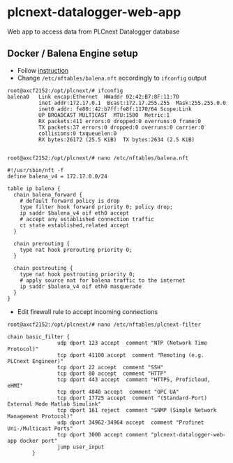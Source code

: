 # plcnext-datalogger-web-app
Web app to access data from PLCnext Datalogger database

## Docker / Balena Engine setup
- Follow [instruction](https://github.com/PLCnext/Docker_GettingStarted/blob/master/getting-started/Part-01/README.md)
- Change `/etc/nftables/balena.nft` accordingly to `ifconfig` output
```
root@axcf2152:/opt/plcnext/# ifconfig
balena0   Link encap:Ethernet  HWaddr 02:42:B7:8F:11:70
          inet addr:172.17.0.1  Bcast:172.17.255.255  Mask:255.255.0.0
          inet6 addr: fe80::42:b7ff:fe8f:1170/64 Scope:Link
          UP BROADCAST MULTICAST  MTU:1500  Metric:1
          RX packets:411 errors:0 dropped:0 overruns:0 frame:0
          TX packets:37 errors:0 dropped:0 overruns:0 carrier:0
          collisions:0 txqueuelen:0
          RX bytes:26172 (25.5 KiB)  TX bytes:2634 (2.5 KiB)


root@axcf2152:/opt/plcnext/# nano /etc/nftables/balena.nft

#!/usr/sbin/nft -f
define balena_v4 = 172.17.0.0/24

table ip balena {
  chain balena_forward {
    # default forward policy is drop
    type filter hook forward priority 0; policy drop;
    ip saddr $balena_v4 oif eth0 accept
    # accept any established connection traffic
    ct state established,related accept
  }

  chain prerouting {
    type nat hook prerouting priority 0;
  }

  chain postrouting {
    type nat hook postrouting priority 0;
    # apply source nat for balena traffic to the internet
    ip saddr $balena_v4 oif eth0 masquerade
  }
}
```

- Edit firewall rule to accept incoming connections
```
root@axcf2152:/opt/plcnext/# nano /etc/nftables/plcnext-filter

chain basic_filter {
                udp dport 123 accept  comment "NTP (Network Time Protocol)"
                tcp dport 41100 accept  comment "Remoting (e.g. PLCnext Engineer)"
                tcp dport 22 accept  comment "SSH"
                tcp dport 80 accept  comment "HTTP"
                tcp dport 443 accept  comment "HTTPS, Proficloud, eHMI"
                tcp dport 4840 accept  comment "OPC UA"
                tcp dport 17725 accept  comment "(Standard-Port) External Mode Matlab Simulink"
                tcp dport 161 reject  comment "SNMP (Simple Network Management Protocol)"
                udp dport 34962-34964 accept  comment "Profinet Uni-/Multicast Ports"
                tcp dport 3000 accept comment "plcnext-datalogger-web-app docker port"
                jump user_input
        }
```

